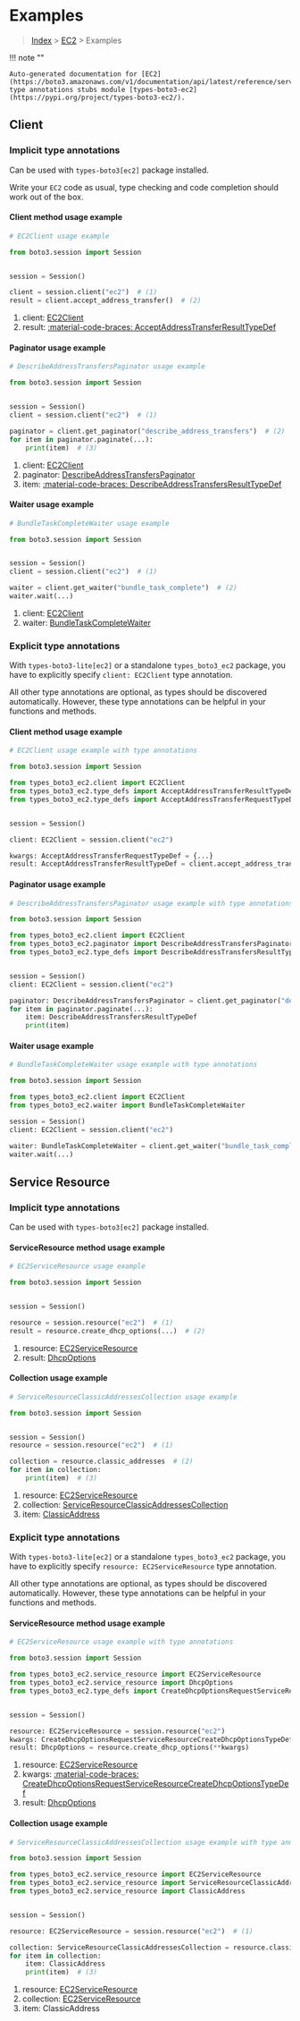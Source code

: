 # Examples

> [Index](../README.md) > [EC2](./README.md) > Examples

!!! note ""

    Auto-generated documentation for [EC2](https://boto3.amazonaws.com/v1/documentation/api/latest/reference/services/ec2.html#ec2)
    type annotations stubs module [types-boto3-ec2](https://pypi.org/project/types-boto3-ec2/).

## Client

### Implicit type annotations

Can be used with `types-boto3[ec2]` package installed.

Write your `EC2` code as usual,
type checking and code completion should work out of the box.


#### Client method usage example

```python
# EC2Client usage example

from boto3.session import Session


session = Session()

client = session.client("ec2")  # (1)
result = client.accept_address_transfer()  # (2)
```

1. client: [EC2Client](./client.md)
2. result: [:material-code-braces: AcceptAddressTransferResultTypeDef](./type_defs.md#acceptaddresstransferresulttypedef)



#### Paginator usage example

```python
# DescribeAddressTransfersPaginator usage example

from boto3.session import Session


session = Session()
client = session.client("ec2")  # (1)

paginator = client.get_paginator("describe_address_transfers")  # (2)
for item in paginator.paginate(...):
    print(item)  # (3)
```

1. client: [EC2Client](./client.md)
2. paginator: [DescribeAddressTransfersPaginator](./paginators.md#describeaddresstransferspaginator)
3. item: [:material-code-braces: DescribeAddressTransfersResultTypeDef](./type_defs.md#describeaddresstransfersresulttypedef)



#### Waiter usage example

```python
# BundleTaskCompleteWaiter usage example

from boto3.session import Session


session = Session()
client = session.client("ec2")  # (1)

waiter = client.get_waiter("bundle_task_complete")  # (2)
waiter.wait(...)
```

1. client: [EC2Client](./client.md)
2. waiter: [BundleTaskCompleteWaiter](./waiters.md#bundletaskcompletewaiter)


### Explicit type annotations

With `types-boto3-lite[ec2]`
or a standalone `types_boto3_ec2` package, you have to explicitly specify `client: EC2Client` type annotation.

All other type annotations are optional, as types should be discovered automatically.
However, these type annotations can be helpful in your functions and methods.


#### Client method usage example

```python
# EC2Client usage example with type annotations

from boto3.session import Session

from types_boto3_ec2.client import EC2Client
from types_boto3_ec2.type_defs import AcceptAddressTransferResultTypeDef
from types_boto3_ec2.type_defs import AcceptAddressTransferRequestTypeDef


session = Session()

client: EC2Client = session.client("ec2")

kwargs: AcceptAddressTransferRequestTypeDef = {...}
result: AcceptAddressTransferResultTypeDef = client.accept_address_transfer(**kwargs)
```



#### Paginator usage example

```python
# DescribeAddressTransfersPaginator usage example with type annotations

from boto3.session import Session

from types_boto3_ec2.client import EC2Client
from types_boto3_ec2.paginator import DescribeAddressTransfersPaginator
from types_boto3_ec2.type_defs import DescribeAddressTransfersResultTypeDef


session = Session()
client: EC2Client = session.client("ec2")

paginator: DescribeAddressTransfersPaginator = client.get_paginator("describe_address_transfers")
for item in paginator.paginate(...):
    item: DescribeAddressTransfersResultTypeDef
    print(item)
```



#### Waiter usage example

```python
# BundleTaskCompleteWaiter usage example with type annotations

from boto3.session import Session

from types_boto3_ec2.client import EC2Client
from types_boto3_ec2.waiter import BundleTaskCompleteWaiter

session = Session()
client: EC2Client = session.client("ec2")

waiter: BundleTaskCompleteWaiter = client.get_waiter("bundle_task_complete")
waiter.wait(...)
```



## Service Resource

### Implicit type annotations

Can be used with `types-boto3[ec2]` package installed.


#### ServiceResource method usage example

```python
# EC2ServiceResource usage example

from boto3.session import Session


session = Session()

resource = session.resource("ec2")  # (1)
result = resource.create_dhcp_options(...)  # (2)
```

1. resource: [EC2ServiceResource](./service_resource.md)
2. result: [DhcpOptions](./service_resource.md#dhcpoptions)



#### Collection usage example

```python
# ServiceResourceClassicAddressesCollection usage example

from boto3.session import Session


session = Session()
resource = session.resource("ec2")  # (1)

collection = resource.classic_addresses  # (2)
for item in collection:
    print(item)  # (3)
```

1. resource: [EC2ServiceResource](./service_resource.md)
2. collection: [ServiceResourceClassicAddressesCollection](./service_resource.md#serviceresourceclassicaddressescollection)
3. item: [ClassicAddress](./service_resource.md#classicaddress)


### Explicit type annotations

With `types-boto3-lite[ec2]`
or a standalone `types_boto3_ec2` package, you have to explicitly specify
`resource: EC2ServiceResource` type annotation.

All other type annotations are optional, as types should be discovered automatically.
However, these type annotations can be helpful in your functions and methods.



#### ServiceResource method usage example

```python
# EC2ServiceResource usage example with type annotations

from boto3.session import Session

from types_boto3_ec2.service_resource import EC2ServiceResource
from types_boto3_ec2.service_resource import DhcpOptions
from types_boto3_ec2.type_defs import CreateDhcpOptionsRequestServiceResourceCreateDhcpOptionsTypeDef


session = Session()

resource: EC2ServiceResource = session.resource("ec2")
kwargs: CreateDhcpOptionsRequestServiceResourceCreateDhcpOptionsTypeDef = {...}  # (2)
result: DhcpOptions = resource.create_dhcp_options(**kwargs)
```

1. resource: [EC2ServiceResource](./service_resource.md)
2. kwargs: [:material-code-braces: CreateDhcpOptionsRequestServiceResourceCreateDhcpOptionsTypeDef](./type_defs.md#createdhcpoptionsrequestserviceresourcecreatedhcpoptionstypedef)
3. result: [DhcpOptions](./service_resource.md#dhcpoptions)



#### Collection usage example

```python
# ServiceResourceClassicAddressesCollection usage example with type annotations

from boto3.session import Session

from types_boto3_ec2.service_resource import EC2ServiceResource
from types_boto3_ec2.service_resource import ServiceResourceClassicAddressesCollection
from types_boto3_ec2.service_resource import ClassicAddress


session = Session()

resource: EC2ServiceResource = session.resource("ec2")  # (1)

collection: ServiceResourceClassicAddressesCollection = resource.classic_addresses  # (2)
for item in collection:
    item: ClassicAddress
    print(item)  # (3)
```

1. resource: [EC2ServiceResource](./service_resource.md)
2. collection: [EC2ServiceResource](./service_resource.md#serviceresourceclassicaddressescollection)
3. item: ClassicAddress


